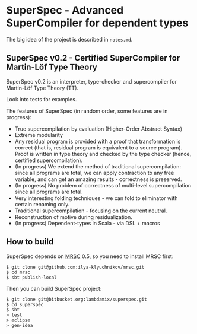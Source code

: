 # SuperSpec - Advanced SuperCompiler for dependent types

The big idea of the project is described in `notes.md`.

## SuperSpec v0.2 - Certified SuperCompiler for Martin-Löf Type Theory

SuperSpec v0.2 is an interpreter, type-checker and supercompiler for Martin-Löf Type Theory (TT).

Look into tests for examples.

The features of SuperSpec (in random order, some features are in progress):

* True supercompilation by evaluation (Higher-Order Abstract Syntax)
* Extreme modularity
* Any residual program is provided with a proof that transformation is correct (that is, residual program is equivalent to a source program).
Proof is written in type theory and checked by the type checker (hence, certified supercompilation).
* (In progress) We extend the method of traditional supercompilation: since all programs are total, we can apply contraction to any free variable, and can get an amazing results - correctness is preserved.
* (In progress) No problem of correctness of multi-level supercompilation since all programs are total.
* Very interesting folding techniques - we can fold to eliminator with certain renaming only.
* Traditional supercompilation - focusing on the current neutral.
* Reconstruction of motive during residualization.
* (In progress) Dependent-types in Scala - via DSL + macros

## How to build

SuperSpec depends on [MRSC](https://github.com/ilya-klyuchnikov/mrsc) 0.5, so you need to install MRSC first:

```
$ git clone git@github.com:ilya-klyuchnikov/mrsc.git
$ cd mrsc
$ sbt publish-local
```

Then you can build SuperSpec project:

```
$ git clone git@bitbucket.org:lambdamix/superspec.git
$ cd superspec
$ sbt
> test
> eclipse
> gen-idea
```

